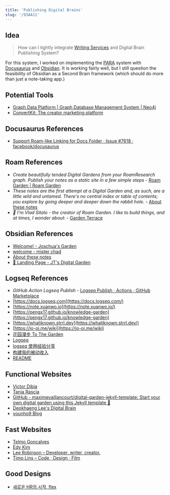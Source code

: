 ```yaml
---
title: 'Publishing Digital Brains'
slug: '/93AA11'
---
```


## Idea

> How can I tightly integrate [Writing Services](Writing%20Services.md) and Digital Brain Publishing System?

For this system, I worked on implementing the [PARA](PARA.md) system with [Docusaurus](https://docusaurus.io/) and [Obsidian](https://obsidian.md/). It is working fairly well, but I still question the feasibility of Obsidian as a Second Brain framework (which should do more than just a note-taking app.)

## Potential Tools

- [Graph Data Platform | Graph Database Management System | Neo4j](https://neo4j.com/)
- [ConvertKit: The creator marketing platform](https://convertkit.com/)

## Docusaurus References

- [Support Roam-like Linking for Docs Folder · Issue #7618 · facebook/docusaurus](https://github.com/facebook/docusaurus/issues/7618)

## Roam References

- _Create beautifully tended Digital Gardens from your RoamResearch graph. Publish your notes as a static site in a few simple steps_ - [Roam Garden | Roam Garden](https://roam.garden/)
- _These notes are the first attempt at a Digital Garden and, as such, are a little wild and untamed. There's no central index or table of contents; you explore by going deeper and deeper down the rabbit hole._ - [About these notes](https://matt.roam.garden/)
- _👋 I'm Vlad Sitalo - the creator of Roam Garden. I like to build things, and at times, I wonder about:_ - [Garden Terrace](https://vlad.roam.garden/)

## Obsidian References

- [Welcome! - Joschua's Garden](https://joschuasgarden.com/50+Slipbox/Welcome!)
- [welcome - mister chad](https://mister-chad.com/welcome)
- [About these notes](https://notes.andymatuschak.org/About_these_notes)
- [📌 Landing Page - JT's Digital Garden](https://notes.gnotract.com/00+%F0%9F%A4%AF+Meta/%F0%9F%93%8C+Landing+Page)

## Logseq References

- _GitHub Action Logseq Publish_ - [Logseq Publish · Actions · GitHub Marketplace](https://github.com/marketplace/actions/logseq-publish)
- [https://docs.logseq.com](https://docs.logseq.com/)
- [https://note.xuanwo.io](https://note.xuanwo.io/)
- [https://pengx17.github.io/knowledge-garden](https://pengx17.github.io/knowledge-garden)
- [https://whatiknown.strrl.dev](https://whatiknown.strrl.dev/)
- [https://io-oi.me/wiki](https://io-oi.me/wiki)
- [花园漫步 To The Garden](https://tothegarden.vercel.app/page/%E8%8A%B1%E5%9B%AD%E6%BC%AB%E6%AD%A5%20to%20the%20Garden)
- [Logseq](https://zhangxueshan246.github.io/#/)
- [logseq 使用经验分享](https://xutuan.vercel.app/#/page/logseq%E4%BD%BF%E7%94%A8%E7%BB%8F%E9%AA%8C%E5%88%86%E4%BA%AB)
- [构建我的被动收入](https://www.bmpi.dev/)
- [README](https://logseq.abosen.top/#/page/README)

## Functional Websites

- [Victor Dibia](https://victordibia.com/)
- [Tania Rascia](https://www.taniarascia.com/)
- [GitHub - maximevaillancourt/digital-garden-jekyll-template: Start your own digital garden using this Jekyll template 🌱](https://github.com/maximevaillancourt/digital-garden-jekyll-template)
- [Deokhaeng Lee's Digital Brain](https://www.notion.so/Deokhaeng-Lee-s-Digital-Brain-128b8f5e65684c77838889a8df3ad8ec)
- [younho9 Blog](https://www.notion.so/younho9-Blog-9ed630c8603541bab20662b4854a891f)

## Fast Websites

- [Telmo Goncalves](https://telmo.is/)
- [Edy Kim](https://edykim.com/)
- [Lee Robinson – Developer, writer, creator.](https://leerob.io/)
- [Timo Lins – Code · Design · Film](https://timo.sh/)

## Good Designs

- [새로운 HR의 시작, flex](https://flex.team/)
